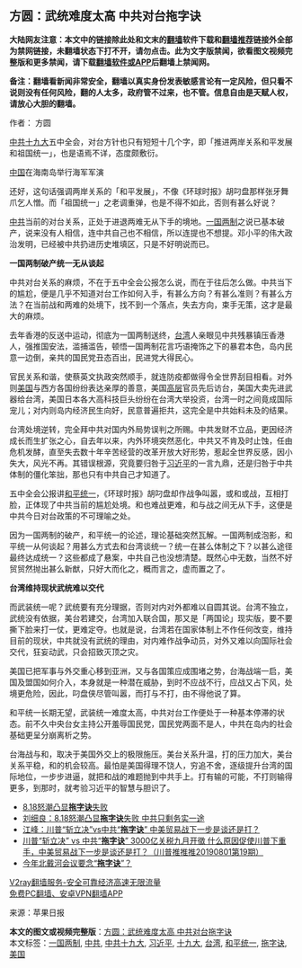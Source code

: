  <h2>方圆：武统难度太高 中共对台拖字诀</h2> <p class="notice"><b>大陆网友注意：本文中的链接除此处和文末的<a href="https://github.com/bannedbook/fanqiang" >翻墙</a>软件下载和<a href="https://github.com/killgcd/justmysocks/blob/master/README.md">翻墙推荐</a>链接外全部为禁网链接，未翻墙状态下打不开，请勿点击。此为文字版禁闻，欲看图文视频完整版和更多禁闻，请下载<a href="https://github.com/bannedbook/fanqiang">翻墙软件或APP</a>后翻墙上禁闻网。</p><p>备注：翻墙看新闻非常安全，翻墙以真实身份发表敏感言论有一定风险，但只看不说则没有任何风险，翻的人太多，政府管不过来，也不管。信息自由是天赋人权，请放心大胆的翻墙。</b></p>  <div class="entry"> <p>作者： 方圆</p> <p><a href="https://www.bannedbook.org/bnews/tag/%e4%b8%ad%e5%85%b1%e5%8d%81%e4%b9%9d%e5%a4%a7/" class="st_tag internal_tag" rel="tag" title="标签 中共十九大 下的日志">中共十九大</a>五中全会，对台方针也只有短短十几个字，即「推进两岸关系和平发展和祖国统一」，也是语焉不详，态度颇敷衍。</p> <p></p> <p><span class='wp_keywordlink_affiliate'><a href="https://www.bannedbook.org/" title="中国" target="_blank">中国</a></span>在海南岛举行海军军演</p>  <p>还好，这句话强调两岸关系的「和平发展」，不像《环球时报》胡叼盘那样张牙舞爪乞人憎。而「祖国统一」之老调重弹，也是不得不如此，否则有甚么好说？</p> <p><a href="https://www.bannedbook.org/bnews/tag/%e4%b8%ad%e5%85%b1/" class="st_tag internal_tag" rel="tag" title="标签 中共 下的日志">中共</a>当前的对台关系，正处于进退两难无从下手的境地。<a href="https://www.bannedbook.org/bnews/tag/%e4%b8%80%e5%9b%bd%e4%b8%a4%e5%88%b6/" class="st_tag internal_tag" rel="tag" title="标签 一国两制 下的日志">一国两制</a>之说已基本破产，说来没有人相信，连中共自己也不相信，所以连提也不想提。邓小平的伟大政治发明，已经被中共扔进历史堆填区，只是不好明说而已。</p> <p><strong>一国两制破产统一无从谈起</strong></p> <p>中共对台关系的麻烦，不在于五中全会公报怎么说，而在于往后怎么做。中共当下的尴尬，便是几乎不知道对台工作如何入手，有甚么方向？有甚么准则？有甚么方法？在当前战和两难的处境下，找不到一个落点，失去方向，束手无策，这才是最大的麻烦。</p>  <p>去年香港的反送中运动，彻底为一国两制送终，<a href="https://www.bannedbook.org/bnews/tag/%e5%8f%b0%e6%b9%be/" class="st_tag internal_tag" rel="tag" title="标签 台湾 下的日志">台湾</a>人亲眼见中共残暴镇压香港人，强推国安法，滥捕滥告，顿悟一国两制花言巧语掩饰之下的暴君本色，岛内民意一边倒，亲共的国民党丑态百出，民进党大得民心。</p> <p>官民关系和谐，使蔡英文执政突然顺手，就连防疫都做得令全世界刮目相看。对外则<a href="https://www.bannedbook.org/bnews/tag/%e7%be%8e%e5%9b%bd/" class="st_tag internal_tag" rel="tag" title="标签 美国 下的日志">美国</a>与西方各国纷纷表达亲厚的善意，美国<span class='wp_keywordlink_affiliate'><a href="https://www.bannedbook.org/bnews/ccpdope/" title="中共高层内幕" target="_blank">高层</a></span>官员先后访台，美国大卖先进武器给台湾，美国日本各大高科技巨头纷纷在台湾大举投资，台湾一时之间竟成国际宠儿；对内则岛内经济民生向好，民意普遍拒共，这完全是中共始料未及的结果。</p> <p>台湾处境逆转，完全拜中共对国内外局势误判之所赐。中共发财不立品，更因经济成长而生扩张之心，自去年以来，内外环境突然恶化，中共又不肯及时止蚀，任由危机发酵，直至失去数十年辛苦经营的改革开放大好形势，惹起全世界反感，因小失大，风光不再。其错误根源，究竟要归咎于<a href="https://www.bannedbook.org/bnews/tag/%e4%b9%a0%e8%bf%91%e5%b9%b3/" class="st_tag internal_tag" rel="tag" title="标签 习近平 下的日志">习近平</a>的一言九鼎，还是归咎于中共体制的僵化笨拙，那也只有中共自己才知道了。</p> <p>五中全会公报讲<a href="https://www.bannedbook.org/bnews/tag/%E5%92%8C%E5%B9%B3%E7%BB%9F%E4%B8%80/" class="st_tag internal_tag" rel="tag" title="标签 和平统一 下的日志">和平统一</a>，《环球时报》胡叼盘却作战争叫嚣，或和或战，互相打脸，正体现了中共当前的尴尬处境。和也难战更难，和与战之间无从下手，这便是中共今日对台政策的不可理喻之处。</p>  <p>因为一国两制的破产，和平统一的论述，理论基础突然瓦解。一国两制成泡影，和平统一从何谈起？用甚么方式去和台湾谈统一？统一在甚么体制之下？以甚么途径最终达成统一？这些都成了悬案，中共自己也没想清楚。既然心中无数，当然不好贸贸然抛出甚么新猷，只好大而化之，概而言之，虚而置之了。</p> <p><strong>台湾维持现状武统难以交代</strong></p> <p>而武装统一呢？武统要有充分理据，否则对内对外都难以自圆其说。台湾不独立，武统没有依据，美台若建交，台湾加入联合国，那又是「两国论」现实版，要不要撕下脸来打一仗，更难定夺。也就是说，台湾若在国家体制上不作任何改变，维持目前的现状，中共就没有武统的理由，对内难作战争动员，对外又难以向国际社会交代，狂妄动武，只会招致灭顶之灾。</p> <p>美国已把军事与外交重心移到亚洲，又与各国策应成围堵之势，台海战端一启，美国及盟国如何介入，本身就是一种潜在威胁，到时不应战不行，应战又占下风，处境更危险，因此，叼盘侠尽管叫嚣，而打与不打，由不得他说了算。</p>  <p>和平统一长期无望，武装统一难度太高，中共对台工作便处于一种基本停滞的状态。前不久中央台女主持公开羞辱国民党，国民党两面不是人，中共在岛内的社会基础更呈分崩离析之势。</p> <p>台海战与和，取决于美国外交上的极限施压。美台关系升温，打的压力加大，美台关系平稳，和的机会较高。最怕是美国得理不饶人，穷追不舍，逐级提升台湾的国际地位，一步步进逼，就把和战的难题抛到中共手上。打有输的可能，不打则输得更多，到那时，就考验习近平的智慧与胆识了。</p> <ul class='op-related-articles' title='相关阅读'> <li><a href='https://www.bannedbook.org/bnews/ssgc/20190819/1177427.html' target='_blank'>8.18怒潮凸显<b>拖字诀</b>失败</a></li> <li><a href='https://www.bannedbook.org/bnews/comments/20190819/1177094.html' target='_blank'>刘细良：8.18怒潮凸显<b>拖字诀</b>失败 中共只剩务实一途</a></li> <li><a href='https://www.bannedbook.org/bnews/comments/20190802/1168172.html' target='_blank'>江峰：川普“斩立决”vs中共“<b>拖字诀</b>” 中美贸易战下一步是谈还是打？</a></li> <li><a href='https://www.bannedbook.org/bnews/cbnews/20190802/1168147.html' target='_blank'>川普“斩立决” vs 中共“<b>拖字诀</b>” 3000亿关税九月开徵 什么原因促使川普下重手，中美贸易战下一步是谈还是打？（川普推推推20190801第19期）</a></li> <li><a href='https://www.bannedbook.org/bnews/headline/20190719/1160608.html' target='_blank'>今年北戴河会议要念“<b>拖字诀</b>”？</a></li> </ul> <p class="texttj"> <a href="https://www.bannedbook.org/forum23/topic22702.html" target="_blank">V2ray翻墙服务-安全可靠经济高速无限流量</a><br/> <a href="https://github.com/bannedbook/fanqiang/wiki/%E7%A6%81%E9%97%BB%E7%BD%91%E5%AE%89%E5%8D%93%E7%BF%BB%E5%A2%99%E6%96%B0%E9%97%BBAPP" target="_blank">免费PC翻墙、安卓VPN翻墙APP</a></p><p> 来源：苹果日报 </p><a name='sharetosocial'></a>       <div><b>本文的图文或视频完整版</b>：<a href='https://www.bannedbook.org/bnews/comments/20201108/1427668.html'>方圆：武统难度太高 中共对台拖字诀</a></div>  </div><!--END ENTRY--> <div class="postfooter"> <div>本文标签：<a href="https://www.bannedbook.org/bnews/tag/%e4%b8%80%e5%9b%bd%e4%b8%a4%e5%88%b6/" rel="tag">一国两制</a>, <a href="https://www.bannedbook.org/bnews/tag/%e4%b8%ad%e5%85%b1/" rel="tag">中共</a>, <a href="https://www.bannedbook.org/bnews/tag/%e4%b8%ad%e5%85%b1%e5%8d%81%e4%b9%9d%e5%a4%a7/" rel="tag">中共十九大</a>, <a href="https://www.bannedbook.org/bnews/tag/%e4%b9%a0%e8%bf%91%e5%b9%b3/" rel="tag">习近平</a>, <a href="https://www.bannedbook.org/bnews/tag/%e5%8d%81%e4%b9%9d%e5%a4%a7/" rel="tag">十九大</a>, <a href="https://www.bannedbook.org/bnews/tag/%e5%8f%b0%e6%b9%be/" rel="tag">台湾</a>, <a href="https://www.bannedbook.org/bnews/tag/%E5%92%8C%E5%B9%B3%E7%BB%9F%E4%B8%80/" rel="tag">和平统一</a>, <a href="https://www.bannedbook.org/bnews/tag/%E6%8B%96%E5%AD%97%E8%AF%80/" rel="tag">拖字诀</a>, <a href="https://www.bannedbook.org/bnews/tag/%e7%be%8e%e5%9b%bd/" rel="tag">美国</a></div>  </div><!--END POSTFOOTER--> 